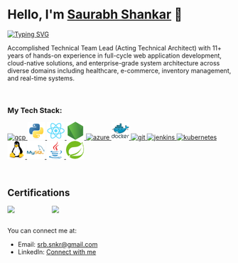 <!-- ![Header Image](link-to-your-image) -->
# Hello, I'm [Saurabh Shankar](https://www.linkedin.com/in/saurabh-shankar-265189190/) 👋


[![Typing SVG](https://readme-typing-svg.herokuapp.com?font=Fira+Code&pause=1000&color=11E8F7&width=435&lines=Technical+Architect++%7C+Team+Lead;11%2B+Years+in+Scalable+System+Design+;Cloud-Native+solution+provider;Full+Stack+Solutions+provider;GCP+%7C++MERN+%7C+MEAN+%7C+JAVA+%7C+Python)](https://git.io/typing-svg)


Accomplished Technical Team Lead (Acting Technical Architect) with 11+ years of hands-on experience in full-cycle web application development, cloud-native solutions, and enterprise-grade system 
architecture across diverse domains including healthcare, e-commerce, inventory management, and real-time systems. 

<br>
<h3 align="left">My Tech Stack:</h3>
<p align="left"><a href="https://cloud.google.com" target="_blank" rel="noreferrer"> <img src="https://www.vectorlogo.zone/logos/google_cloud/google_cloud-icon.svg" alt="gcp" width="40" height="40"/> </a><a href="https://www.python.org" target="_blank" rel="noreferrer"> <img src="https://raw.githubusercontent.com/devicons/devicon/master/icons/python/python-original.svg" alt="python" width="40" height="40"/> </a> <a href="https://react.dev/" target="_blank" rel="noreferrer"> <img src="https://raw.githubusercontent.com/devicons/devicon/master/icons/react/react-original.svg" alt="reactJS" width="40" height="40"/> </a> <a href="https://nodejs.org/en/" target="_blank" rel="noreferrer"> <img src="https://raw.githubusercontent.com/devicons/devicon/master/icons/nodejs/nodejs-original.svg" alt="nodeJS" width="40" height="40"/> </a> <a href="https://storage.googleapis.com/bkt-static-content/terraform.png" target="_blank" rel="noreferrer"> <img src="https://storage.googleapis.com/bkt-static-content/terraform.png" alt="azure" width="40" height="40"/> </a> <a href="https://www.docker.com/" target="_blank" rel="noreferrer"> <img src="https://raw.githubusercontent.com/devicons/devicon/master/icons/docker/docker-original-wordmark.svg" alt="docker" width="40" height="40"/> </a>  <a href="https://git-scm.com/" target="_blank" rel="noreferrer"> <img src="https://www.vectorlogo.zone/logos/git-scm/git-scm-icon.svg" alt="git" width="40" height="40"/> </a>  </a> <a href="https://www.jenkins.io" target="_blank" rel="noreferrer"> <img src="https://www.vectorlogo.zone/logos/jenkins/jenkins-icon.svg" alt="jenkins" width="40" height="40"/> </a> <a href="https://kubernetes.io" target="_blank" rel="noreferrer"> <img src="https://www.vectorlogo.zone/logos/kubernetes/kubernetes-icon.svg" alt="kubernetes" width="40" height="40"/> </a> <a href="https://www.linux.org/" target="_blank" rel="noreferrer"> <img src="https://raw.githubusercontent.com/devicons/devicon/master/icons/linux/linux-original.svg" alt="linux" width="40" height="40"/> </a> <a href="https://www.mysql.com/" target="_blank" rel="noreferrer"> <img src="https://raw.githubusercontent.com/devicons/devicon/master/icons/mysql/mysql-original-wordmark.svg" alt="mysql" width="40" height="40"/> </a> <a href="https://www.java.com" target="_blank" rel="noreferrer"> <img src="https://raw.githubusercontent.com/devicons/devicon/master/icons/java/java-original.svg" alt="JAVA" width="40" height="40"/> </a><a href="https://spring.io/" target="_blank" rel="noreferrer"> <img src="https://raw.githubusercontent.com/devicons/devicon/master/icons/spring/spring-original.svg" alt="SpringBoot" width="40" height="40"/> </a>  </p>
<br>

## Certifications
<div style="display: flex; flex-wrap: nowrap; overflow-x: auto;">
    <img src="https://api.accredible.com/v1/frontend/credential_website_embed_image/badge/45954152" width="100">
    <img src="https://api.accredible.com/v1/frontend/credential_website_embed_image/badge/46779103" width="100">
</div>
<br>

You can connect me at:
- Email: [srb.snkr@gmail.com](mailto:srb.snkr@gmail.com)
- LinkedIn: [Connect with me](https://www.linkedin.com/in/saurabh-shankar-265189190/)
